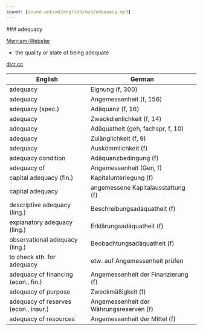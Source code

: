 ```yaml
---
sound: [sound:ankimd/english/mp3/adequacy.mp3]
---
```


\### adequacy

[Merriam-Webster](https://www.merriam-webster.com/dictionary/adequacy)

- the quality or state of being adequate

[dict.cc](https://www.dict.cc/adequacy)

| English        | German       |
| -------------- | ------------ |
| adequacy | Eignung (f, 300) |
| adequacy | Angemessenheit (f, 156) |
| adequacy (spec.) | Adäquanz (f, 16) |
| adequacy | Zweckdienlichkeit (f, 14) |
| adequacy | Adäquatheit (geh, fachspr, f, 10) |
| adequacy | Zulänglichkeit (f, 9) |
| adequacy | Auskömmlichkeit (f) |
| adequacy condition | Adäquanzbedingung (f) |
| adequacy of | Angemessenheit (Gen, f) |
| capital adequacy (fin.) | Kapitalunterlegung (f) |
| capital adequacy | angemessene Kapitalausstattung (f) |
| descriptive adequacy (ling.) | Beschreibungsadäquatheit (f) |
| explanatory adequacy (ling.) | Erklärungsadäquatheit (f) |
| observational adequacy (ling.) | Beobachtungsadäquatheit (f) |
| to check sth. for adequacy | etw. auf Angemessenheit prüfen |
| adequacy of financing (econ., fin.) | Angemessenheit der Finanzierung (f) |
| adequacy of purpose | Zweckmäßigkeit (f) |
| adequacy of reserves (econ., insur.) | Angemessenheit der Währungsreserven (f) |
| adequacy of resources | Angemessenheit der Mittel (f) |
